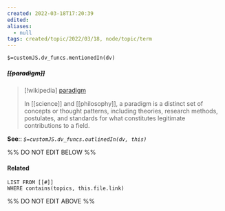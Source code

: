 ```yaml
---
created: 2022-03-18T17:20:39 
edited: 
aliases:
  - null
tags: created/topic/2022/03/18, node/topic/term
---
```

`$=customJS.dv_funcs.mentionedIn(dv)`

##### <s class="topic-title">[[paradigm]]</s>

> [!wikipedia] [paradigm](https://en.wikipedia.org/wiki/Paradigm)
> 
> In [[science]] and [[philosophy]], a paradigm is a distinct set of concepts or thought patterns, including theories, research methods, postulates, and standards for what constitutes legitimate contributions to a field.
>


**See**::
*`$=customJS.dv_funcs.outlinedIn(dv, this)`*

%% DO NOT EDIT BELOW %%

#### Related 

```dataview
LIST FROM [[#]]
WHERE contains(topics, this.file.link)
```
%% DO NOT EDIT ABOVE %%
